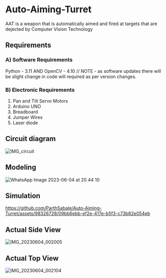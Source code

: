 # Auto-Aiming-Turret
AAT is a weapon that is automatically aimed and fired at targets that are dejected by Computer Vision Technology 

## Requirements 
### A) Software Requirements 
Python - 3.11 AND OpenCV - 4.10
// NOTE - as software updates there will be slight change in code will required as per version changes.

### B) Electronic Requirements 
1) Pan and Tilt Servo Motors
2) Arduino UNO
3) Breadboard
4) Jumper Wires
5) Laser diode

## Circuit diagram 
![IMG_circuit](https://github.com/ParthSabale/Auto-Aiming-Turret/assets/98326728/6a0e00bd-aa08-44a8-a116-54ce5189588a)

## Modeling 
![WhatsApp Image 2023-06-04 at 20 44 10](https://github.com/ParthSabale/Auto-Aiming-Turret/assets/98326728/3a3b01f1-7771-4c44-a7de-3aec5425ce97)

## Simulation 
https://github.com/ParthSabale/Auto-Aiming-Turret/assets/98326728/09bb6ebb-ef2e-417e-b5f3-c73b82e054eb

## Actual Side View
![IMG_20230604_002005](https://github.com/ParthSabale/Auto-Aiming-Turret/assets/98326728/33926836-a929-4cef-a2a6-d0ba83d485cc)

## Actual Top View
![IMG_20230604_002104](https://github.com/ParthSabale/Auto-Aiming-Turret/assets/98326728/fbe5de61-c377-47ee-b329-0b9997939a73)


